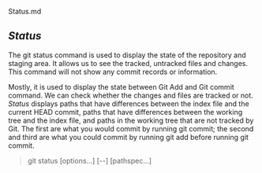 Status.md
## *Status*
The git status command is used to display the state of the repository and staging area. It allows us to see the tracked, untracked files and changes. This command will not show any commit records or information.

Mostly, it is used to display the state between Git Add and Git commit command. We can check whether the changes and files are tracked or not.
*Status* displays paths that have differences between the index file and the current HEAD commit, paths that have differences between the working tree and the index file, and paths in the working tree that are not tracked by Git. The first are what you would commit by running git commit; the second and third are what you could commit by running git add before running git commit.

> git status [options…] [--] [pathspec…]
